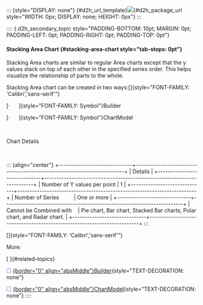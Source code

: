 ::: {style="DISPLAY: none"}
[](ms-xhelp:///?Id=d2h_url_template){#d2h_url_template}![](!package_url!){#d2h_package_url style="WIDTH: 0px; DISPLAY: none; HEIGHT: 0px"}
:::

:::: {.d2h_secondary_topic style="PADDING-BOTTOM: 10pt; MARGIN: 0pt; PADDING-LEFT: 0pt; PADDING-RIGHT: 0pt; PADDING-TOP: 0pt"}
#### Stacking Area Chart {#stacking-area-chart style="tab-stops: 0pt"}

Stacking Area charts are similar to regular Area charts except that the y values stack on top of each other in the specified series order. This helps visualize the relationship of parts to the whole.             

Stacking Area chart can be created in two ways:[]{style="FONT-FAMILY: 'Calibri','sans-serif'"}

[·      ]{style="FONT-FAMILY: Symbol"}Builder

[·      ]{style="FONT-FAMILY: Symbol"}ChartModel

 

Chart Details

 

::: {align="center"}
+------------------------------+-------------------------------------------------------------------------+
| Details                                                                                                |
+------------------------------+-------------------------------------------------------------------------+
| Number of Y values per point | 1                                                                       |
+------------------------------+-------------------------------------------------------------------------+
| Number of Series             | One or more                                                             |
+------------------------------+-------------------------------------------------------------------------+
| Cannot be Combined with      | Pie chart, Bar chart, Stacked Bar charts, Polar chart, and Radar chart. |
+------------------------------+-------------------------------------------------------------------------+
:::

[]{style="FONT-FAMILY: 'Calibri','sans-serif'"} 

More:

[ ]{#related-topics}

[![](button.gif){border="0" align="absMiddle"}Builder](ms-xhelp:///?Id=4b64ee63-296a-49d6-b622-f249101491fd){style="TEXT-DECORATION: none"}

[![](button.gif){border="0" align="absMiddle"}ChartModel](ms-xhelp:///?Id=91f18a5e-b061-4f96-b6d6-3af1905214a3){style="TEXT-DECORATION: none"}
::::

